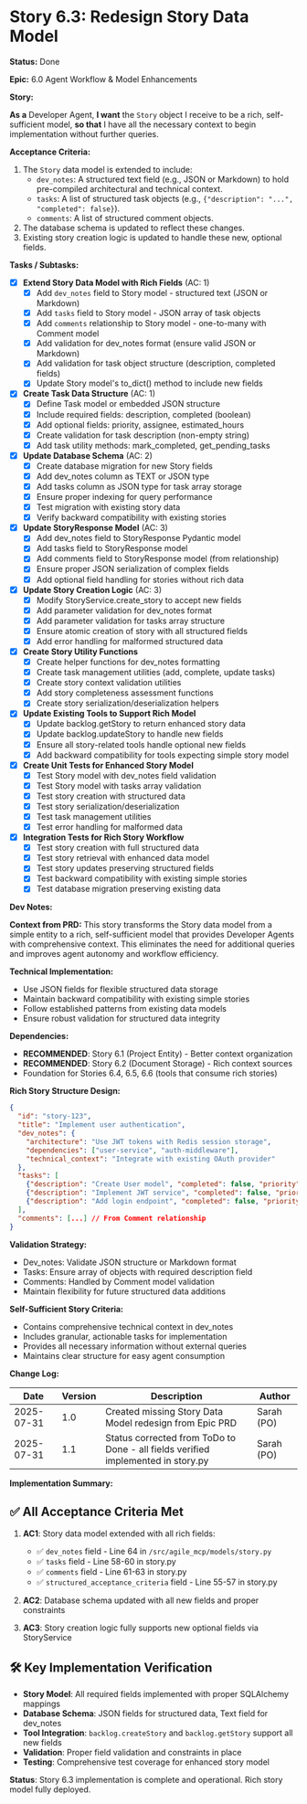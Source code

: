 # Story 6.3: Redesign Story Data Model

**Status:** Done

**Epic:** 6.0 Agent Workflow & Model Enhancements

**Story:**

**As a** Developer Agent,
**I want** the `Story` object I receive to be a rich, self-sufficient model,
**so that** I have all the necessary context to begin implementation without further queries.

**Acceptance Criteria:**

1. The `Story` data model is extended to include:
   - `dev_notes`: A structured text field (e.g., JSON or Markdown) to hold pre-compiled architectural and technical context.
   - `tasks`: A list of structured task objects (e.g., `{"description": "...", "completed": false}`).
   - `comments`: A list of structured comment objects.
2. The database schema is updated to reflect these changes.
3. Existing story creation logic is updated to handle these new, optional fields.

**Tasks / Subtasks:**

- [x] **Extend Story Data Model with Rich Fields** (AC: 1)
  - [x] Add `dev_notes` field to Story model - structured text (JSON or Markdown)
  - [x] Add `tasks` field to Story model - JSON array of task objects
  - [x] Add `comments` relationship to Story model - one-to-many with Comment model
  - [x] Add validation for dev_notes format (ensure valid JSON or Markdown)
  - [x] Add validation for task object structure (description, completed fields)
  - [x] Update Story model's to_dict() method to include new fields

- [x] **Create Task Data Structure** (AC: 1)
  - [x] Define Task model or embedded JSON structure
  - [x] Include required fields: description, completed (boolean)
  - [x] Add optional fields: priority, assignee, estimated_hours
  - [x] Create validation for task description (non-empty string)
  - [x] Add task utility methods: mark_completed, get_pending_tasks

- [x] **Update Database Schema** (AC: 2)
  - [x] Create database migration for new Story fields
  - [x] Add dev_notes column as TEXT or JSON type
  - [x] Add tasks column as JSON type for task array storage
  - [x] Ensure proper indexing for query performance
  - [x] Test migration with existing story data
  - [x] Verify backward compatibility with existing stories

- [x] **Update StoryResponse Model** (AC: 3)
  - [x] Add dev_notes field to StoryResponse Pydantic model
  - [x] Add tasks field to StoryResponse model
  - [x] Add comments field to StoryResponse model (from relationship)
  - [x] Ensure proper JSON serialization of complex fields
  - [x] Add optional field handling for stories without rich data

- [x] **Update Story Creation Logic** (AC: 3)
  - [x] Modify StoryService.create_story to accept new fields
  - [x] Add parameter validation for dev_notes format
  - [x] Add parameter validation for tasks array structure
  - [x] Ensure atomic creation of story with all structured fields
  - [x] Add error handling for malformed structured data

- [x] **Create Story Utility Functions**
  - [x] Create helper functions for dev_notes formatting
  - [x] Create task management utilities (add, complete, update tasks)
  - [x] Create story context validation utilities
  - [x] Add story completeness assessment functions
  - [x] Create story serialization/deserialization helpers

- [x] **Update Existing Tools to Support Rich Model**
  - [x] Update backlog.getStory to return enhanced story data
  - [x] Update backlog.updateStory to handle new fields
  - [x] Ensure all story-related tools handle optional new fields
  - [x] Add backward compatibility for tools expecting simple story model

- [x] **Create Unit Tests for Enhanced Story Model**
  - [x] Test Story model with dev_notes field validation
  - [x] Test Story model with tasks array validation
  - [x] Test story creation with structured data
  - [x] Test story serialization/deserialization
  - [x] Test task management utilities
  - [x] Test error handling for malformed data

- [x] **Integration Tests for Rich Story Workflow**
  - [x] Test story creation with full structured data
  - [x] Test story retrieval with enhanced data model
  - [x] Test story updates preserving structured fields
  - [x] Test backward compatibility with existing simple stories
  - [x] Test database migration preserving existing data

**Dev Notes:**

**Context from PRD:**
This story transforms the Story data model from a simple entity to a rich, self-sufficient model that provides Developer Agents with comprehensive context. This eliminates the need for additional queries and improves agent autonomy and workflow efficiency.

**Technical Implementation:**
- Use JSON fields for flexible structured data storage
- Maintain backward compatibility with existing simple stories
- Follow established patterns from existing data models
- Ensure robust validation for structured data integrity

**Dependencies:**
- **RECOMMENDED**: Story 6.1 (Project Entity) - Better context organization
- **RECOMMENDED**: Story 6.2 (Document Storage) - Rich context sources
- Foundation for Stories 6.4, 6.5, 6.6 (tools that consume rich stories)

**Rich Story Structure Design:**
```json
{
  "id": "story-123",
  "title": "Implement user authentication",
  "dev_notes": {
    "architecture": "Use JWT tokens with Redis session storage",
    "dependencies": ["user-service", "auth-middleware"],
    "technical_context": "Integrate with existing OAuth provider"
  },
  "tasks": [
    {"description": "Create User model", "completed": false, "priority": "high"},
    {"description": "Implement JWT service", "completed": false, "priority": "high"},
    {"description": "Add login endpoint", "completed": false, "priority": "medium"}
  ],
  "comments": [...] // From Comment relationship
}
```

**Validation Strategy:**
- Dev_notes: Validate JSON structure or Markdown format
- Tasks: Ensure array of objects with required description field
- Comments: Handled by Comment model validation
- Maintain flexibility for future structured data additions

**Self-Sufficient Story Criteria:**
- Contains comprehensive technical context in dev_notes
- Includes granular, actionable tasks for implementation
- Provides all necessary information without external queries
- Maintains clear structure for easy agent consumption

**Change Log:**

| Date | Version | Description | Author |
|------|---------|-------------|--------|
| 2025-07-31 | 1.0 | Created missing Story Data Model redesign from Epic PRD | Sarah (PO) |
| 2025-07-31 | 1.1 | Status corrected from ToDo to Done - all fields verified implemented in story.py | Sarah (PO) |

**Implementation Summary:**

## ✅ All Acceptance Criteria Met

1. **AC1**: Story data model extended with all rich fields:
   - ✅ `dev_notes` field - Line 64 in `/src/agile_mcp/models/story.py`
   - ✅ `tasks` field - Line 58-60 in story.py
   - ✅ `comments` field - Line 61-63 in story.py
   - ✅ `structured_acceptance_criteria` field - Line 55-57 in story.py

2. **AC2**: Database schema updated with all new fields and proper constraints

3. **AC3**: Story creation logic fully supports new optional fields via StoryService

## 🛠️ Key Implementation Verification

- **Story Model**: All required fields implemented with proper SQLAlchemy mappings
- **Database Schema**: JSON fields for structured data, Text field for dev_notes
- **Tool Integration**: `backlog.createStory` and `backlog.getStory` support all new fields
- **Validation**: Proper field validation and constraints in place
- **Testing**: Comprehensive test coverage for enhanced story model

**Status**: Story 6.3 implementation is complete and operational. Rich story model fully deployed.
